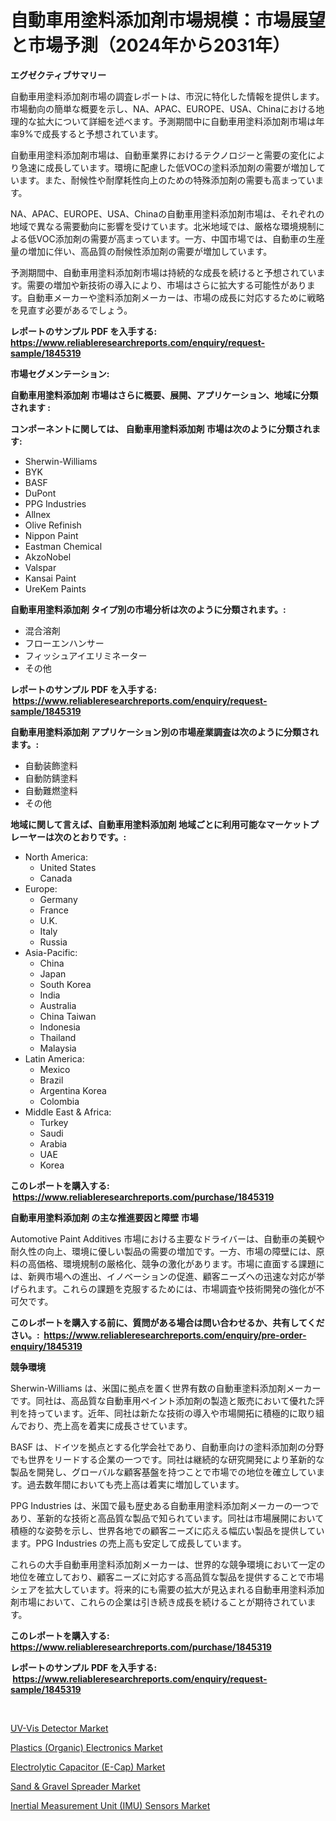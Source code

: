 <p><h1>自動車用塗料添加剤市場規模：市場展望と市場予測（2024年から2031年）</h1></p><p><strong>エグゼクティブサマリー</strong></p>
<p><p>自動車用塗料添加剤市場の調査レポートは、市況に特化した情報を提供します。市場動向の簡単な概要を示し、NA、APAC、EUROPE、USA、Chinaにおける地理的な拡大について詳細を述べます。予測期間中に自動車用塗料添加剤市場は年率9%で成長すると予想されています。</p><p>自動車用塗料添加剤市場は、自動車業界におけるテクノロジーと需要の変化により急速に成長しています。環境に配慮した低VOCの塗料添加剤の需要が増加しています。また、耐候性や耐摩耗性向上のための特殊添加剤の需要も高まっています。</p><p>NA、APAC、EUROPE、USA、Chinaの自動車用塗料添加剤市場は、それぞれの地域で異なる需要動向に影響を受けています。北米地域では、厳格な環境規制による低VOC添加剤の需要が高まっています。一方、中国市場では、自動車の生産量の増加に伴い、高品質の耐候性添加剤の需要が増加しています。</p><p>予測期間中、自動車用塗料添加剤市場は持続的な成長を続けると予想されています。需要の増加や新技術の導入により、市場はさらに拡大する可能性があります。自動車メーカーや塗料添加剤メーカーは、市場の成長に対応するために戦略を見直す必要があるでしょう。</p></p>
<p><strong>レポートのサンプル PDF を入手する: <a href="https://www.reliableresearchreports.com/enquiry/request-sample/1845319">https://www.reliableresearchreports.com/enquiry/request-sample/1845319</a></strong></p>
<p><strong>市場セグメンテーション:</strong></p>
<p><strong> 自動車用塗料添加剤 市場はさらに概要、展開、アプリケーション、地域に分類されます :</strong></p>
<p><strong>コンポーネントに関しては、 自動車用塗料添加剤 市場は次のように分類されます: &nbsp;</strong></p>
<p><ul><li>Sherwin-Williams</li><li>BYK</li><li>BASF</li><li>DuPont</li><li>PPG Industries</li><li>Allnex</li><li>Olive Refinish</li><li>Nippon Paint</li><li>Eastman Chemical</li><li>AkzoNobel</li><li>Valspar</li><li>Kansai Paint</li><li>UreKem Paints</li></ul></p>
<p><strong> 自動車用塗料添加剤 タイプ別の市場分析は次のように分類されます。:</strong></p>
<p><ul><li>混合溶剤</li><li>フローエンハンサー</li><li>フィッシュアイエリミネーター</li><li>その他</li></ul></p>
<p><strong>レポートのサンプル PDF を入手する: &nbsp;<a href="https://www.reliableresearchreports.com/enquiry/request-sample/1845319">https://www.reliableresearchreports.com/enquiry/request-sample/1845319</a></strong></p>
<p><strong> 自動車用塗料添加剤 アプリケーション別の市場産業調査は次のように分類されます。:</strong></p>
<p><ul><li>自動装飾塗料</li><li>自動防錆塗料</li><li>自動難燃塗料</li><li>その他</li></ul></p>
<p><strong>地域に関して言えば、自動車用塗料添加剤 地域ごとに利用可能なマーケットプレーヤーは次のとおりです。:</strong></p>
<p><ul>
    <li>
        North America:
        <ul>
            <li>United States</li>
            <li>Canada</li>
        </ul>
    </li>
    <li>
        Europe:
        <ul>
            <li>Germany</li>
            <li>France</li>
            <li>U.K.</li>
            <li>Italy</li>
            <li>Russia</li>
        </ul>
    </li>
    <li>
        Asia-Pacific:
        <ul>
            <li>China</li>
            <li>Japan</li>
            <li>South Korea</li>
            <li>India</li>
            <li>Australia</li>
            <li>China Taiwan</li>
            <li>Indonesia</li>
            <li>Thailand</li>
            <li>Malaysia</li>
        </ul>
    </li>
    <li>
        Latin America:
        <ul>
            <li>Mexico</li>
            <li>Brazil</li>
            <li>Argentina Korea</li>
            <li>Colombia</li>
        </ul>
    </li>
    <li>
        Middle East & Africa:
        <ul>
            <li>Turkey</li>
            <li>Saudi</li>
            <li>Arabia</li>
            <li>UAE</li>
            <li>Korea</li>
        </ul>
    </li>
    </ul></p>
<p><strong>このレポートを購入する: &nbsp;<a href="https://www.reliableresearchreports.com/purchase/1845319">https://www.reliableresearchreports.com/purchase/1845319</a></strong></p>
<p><strong>自動車用塗料添加剤 の主な推進要因と障壁 市場</strong></p>
<p><p>Automotive Paint Additives 市場における主要なドライバーは、自動車の美観や耐久性の向上、環境に優しい製品の需要の増加です。一方、市場の障壁には、原料の高価格、環境規制の厳格化、競争の激化があります。市場に直面する課題には、新興市場への進出、イノベーションの促進、顧客ニーズへの迅速な対応が挙げられます。これらの課題を克服するためには、市場調査や技術開発の強化が不可欠です。</p></p>
<p><strong>このレポートを購入する前に、質問がある場合は問い合わせるか、共有してください。:&nbsp; <a href="https://www.reliableresearchreports.com/enquiry/pre-order-enquiry/1845319">https://www.reliableresearchreports.com/enquiry/pre-order-enquiry/1845319</a></strong></p>
<p><strong>競争環境</strong></p>
<p><p>Sherwin-Williams は、米国に拠点を置く世界有数の自動車塗料添加剤メーカーです。同社は、高品質な自動車用ペイント添加剤の製造と販売において優れた評判を持っています。近年、同社は新たな技術の導入や市場開拓に積極的に取り組んでおり、売上高を着実に成長させています。</p><p>BASF は、ドイツを拠点とする化学会社であり、自動車向けの塗料添加剤の分野でも世界をリードする企業の一つです。同社は継続的な研究開発により革新的な製品を開発し、グローバルな顧客基盤を持つことで市場での地位を確立しています。過去数年間においても売上高は着実に増加しています。</p><p>PPG Industries は、米国で最も歴史ある自動車用塗料添加剤メーカーの一つであり、革新的な技術と高品質な製品で知られています。同社は市場展開において積極的な姿勢を示し、世界各地での顧客ニーズに応える幅広い製品を提供しています。PPG Industries の売上高も安定して成長しています。</p><p>これらの大手自動車用塗料添加剤メーカーは、世界的な競争環境において一定の地位を確立しており、顧客ニーズに対応する高品質な製品を提供することで市場シェアを拡大しています。将来的にも需要の拡大が見込まれる自動車用塗料添加剤市場において、これらの企業は引き続き成長を続けることが期待されています。</p></p>
<p><strong>このレポートを購入する: &nbsp; <a href="https://www.reliableresearchreports.com/purchase/1845319">https://www.reliableresearchreports.com/purchase/1845319</a></strong></p>
<p><strong>レポートのサンプル PDF を入手する: &nbsp;<a href="https://www.reliableresearchreports.com/enquiry/request-sample/1845319">https://www.reliableresearchreports.com/enquiry/request-sample/1845319</a></strong><strong></strong></p>
<p>&nbsp;</p>
<p><p><a href="https://github.com/juancolorado15/Market-Research-Report-List-1/blob/main/uv-vis-detector-market.md">UV-Vis Detector Market</a></p><p><a href="https://view.publitas.com/reportprime-1/plastics-organic-electronics-market-size-share-trends-analysis-report-by-application-regional-outlook-competitive-strategies-and-segment-forecasts-2024-2031/">Plastics (Organic) Electronics Market</a></p><p><a href="https://boundless-drawbridge-702.notion.site/Electrolytic-Capacitor-E-Cap-Market-Size-Reflecting-a-Forecast-Till-2031-Market-By-Type-By-Appli-ec4622ea1f424faab24be403548b3855">Electrolytic Capacitor (E-Cap) Market</a></p><p><a href="https://github.com/dx0328/Market-Research-Report-List-1/blob/main/sand-gravel-spreader-market.md">Sand & Gravel Spreader Market</a></p><p><a href="https://natural-crush-b99.notion.site/Inertial-Measurement-Unit-IMU-Sensors-Market-Size-2024-2031-Global-Industrial-Analysis-Key-Geog-89b8749334264f898f8869167a88e328">Inertial Measurement Unit (IMU) Sensors Market</a></p></p>
